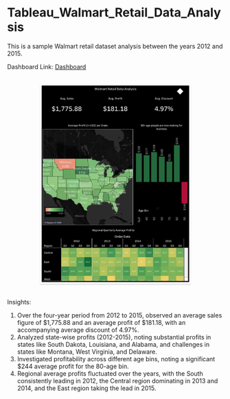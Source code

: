 # Tableau_Walmart_Retail_Data_Analysis

This is a sample Walmart retail dataset analysis between the years 2012 and 2015.

Dashboard Link:
<a href="https://public.tableau.com/app/profile/sumeet.parmar/viz/WalmartRetailDataAnalysis_17042695599130/Dashboard1?publish=yes" target="_blank"/>Dashboard<a/>


<br/>
<div style="text-align: center;">
    <img src="https://github.com/Sumeettt27/Tableau_Walmart_Retail_Data_Analysis/blob/main/Walmart%20Retail%20Data%20Dashboard.png" alt="walmart retail data dashboard" style="max-width:70%;box-shadow:0 2.8px 2.2px rgba(0, 0, 0, 0.12)" />
</div>
<br/>

Insights:
1. Over the four-year period from 2012 to 2015, observed an average sales figure of $1,775.88 and an average profit of $181.18, with an accompanying average discount of 4.97%.
2. Analyzed state-wise profits (2012-2015), noting substantial profits in states like South Dakota, Louisiana, and Alabama, and challenges in states like Montana, West Virginia, and Delaware.
3. Investigated profitability across different age bins, noting a significant $244 average profit for the 80-age bin.
4. Regional average profits fluctuated over the years, with the South consistently leading in 2012, the Central region dominating in 2013 and 2014, and the East region taking the lead in 2015.
